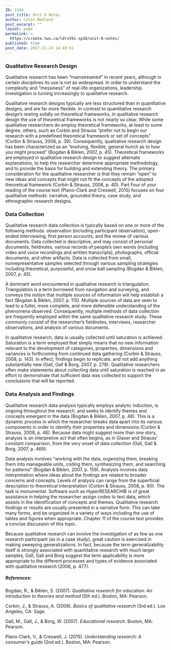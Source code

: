 ```yaml
---
ID: 1344
post_title: Unit 6 Notes
author: Colin Madland
post_excerpt: ""
layout: page
permalink: >
  https://create.twu.ca/ldrs591-sp18/unit-6-notes/
published: true
post_date: 2017-11-24 14:49:51
---
```

### Qualitative Research Design

Qualitative research has been “mainstreamed” in recent years, although in certain disciplines its use is not as widespread.  In order to understand the complexity and “messiness” of real-life organizations, leadership investigation is turning increasingly to qualitative research.

Qualitative research designs typically are less structured than in quantitative designs, and are far more flexible.  In contrast to quantitative research design’s resting solidly on theoretical frameworks, in qualitative research design the use of theoretical frameworks is not nearly so clear. While some qualitative researchers do employ theoretical frameworks, at least to some degree, others, such as Corbin and Strauss “prefer not to begin our research with a predefined theoretical framework or set of concepts” (Corbin & Strauss, 2008, p. 39).  Consequently, qualitative research design has been characterized as an “evolving, flexible, general hunch as to how you might proceed” (Bogdan & Biklen, 2007, p. 45).  Theoretical frameworks are employed in qualitative research design to suggest alternate explanations, to help the researcher determine appropriate methodology, and to provide the basis for building and extending theory.  The primary consideration for the qualitative researcher is that they remain “open” to new ideas and concepts that might not fit the concepts of the adopted theoretical framework (Corbin & Strauss, 2008, p. 40).  Part Four of your reading of the course text (Plano-Clark and Creswell, 2015) focuses on four qualitative methods:  narrative, grounded theory, case study, and ethnographic research designs.

### Data Collection

Qualitative research data collection is typically based on one or more of the following methods: observation (including participant observation), open-ended interviewing, first person accounts, and the review of various documents. Data collected is descriptive, and may consist of personal documents, fieldnotes, various records of people’s own words (including video and voice recordings and written transcripts), photographs, official documents, and other artifacts. Data is collected from small, nonrepresentative samples selected through various sampling strategies including theoretical, purposeful, and snow ball sampling (Bogdan & Biklen, 2007, p. 45).

A dominant word encountered in qualitative research is triangulation.  Triangulation is a term borrowed from navigation and surveying, and conveys the notion that multiple sources of information will help establish a fact (Bogdan & Biklen, 2007, p. 115).  Multiple sources of data are seen to lead to a fuller, more complete, and more defensible understanding of the phenomena observed. Consequently, multiple methods of data collection are frequently employed within the same qualitative research study.  These commonly consist of the researcher’s fieldnotes, interviews, researcher observations, and analysis of various documents.

In qualitative research, data is usually collected until saturation is achieved.  Saturation is a term employed that simply means that no new information relevant to the development of categories, properties, dimensions and variances is forthcoming from continued data gathering (Corbin & Strauss, 2008, p. 143). In effect, findings begin to replicate, and not add anything substantially new (Gall, Gall & Borg, 2007, p. 278). Qualitative researchers often make statements about collecting data until saturation is reached in an effort to demonstrate that sufficient data was collected to support the conclusions that will be reported.

### Data Analysis and Findings

Qualitative research data analysis typically employs analytic induction, is ongoing throughout the research, and seeks to identify themes and concepts emergent in the data (Bogdan & Biklen, 2007, p. 46). This is a dynamic process in which the researcher breaks data apart into its various components in order to identify their properties and dimensions (Corbin & Strauss, 2008, p. 46).   Because data might suggest more than one story, analysis is an interpretive act that often begins, as in Glaser and Strauss’ constant comparison, from the very onset of data collection (Gall, Gall & Borg, 2007, p. 469).

Data analysis involves “working with the data, organizing them, breaking them into manageable units, coding them, synthesizing them, and searching for patterns” (Bogdan & Biklen, 2007, p. 159). Analysis involves data interpretation where ideas about the findings are related to broader concerns and concepts. Levels of analysis can range from the superficial description to theoretical interpretation (Corbin & Strauss, 2008, p. 80). The task is monumental. Software such as HyperRESEARCH© is of great assistance in helping the researcher assign codes to text data, which assists in the identification of concepts and themes.  Qualitative research findings or results are usually presented in a narrative form. This can take many forms, and be organized in a variety of ways including the use of tables and figures when appropriate. Chapter 11 of the course text provides a concise discussion of this topic.

Because qualitative research can involve the investigation of as few as one research participant (as in a case study), great caution is exercised in making sweeping generalizations. In fact, because the term generalizability itself is strongly associated with quantitative research with much larger samples, Gall, Gall and Borg suggest the term applicability is more appropriate to the different processes and types of evidence associated with qualitative research (2008, p. 477).

##### References:

Bogdan, R., & Biklen, S. (2007). _Qualitative research for education: An introduction to theories and method_ (5th ed.). Boston, MA:  Pearson.

Corbin, J., & Strauss, A. (2008). _Basics of qualitative research_ (3rd ed.). Los Angeles, CA: Sage.

Gall, M., Gall, J., & Borg, W.  (2007). _Educational research_. Boston, MA: Pearson.

Plano-Clark, V., & Creswell, J. (2015). _Understanding research: A consumer’s guide_ (2nd ed.). Boston, MA: Pearson.